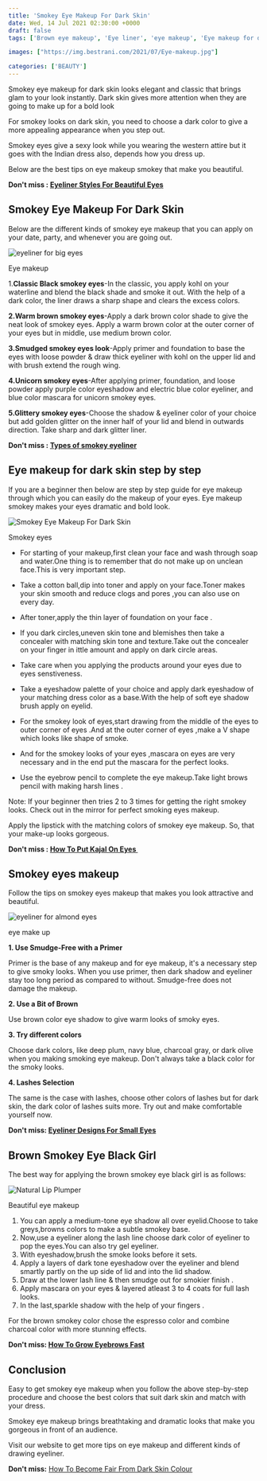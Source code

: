 ```yaml
---
title: 'Smokey Eye Makeup For Dark Skin'
date: Wed, 14 Jul 2021 02:30:00 +0000
draft: false
tags: ['Brown eye makeup', 'Eye liner', 'eye makeup', 'Eye makeup for dark skin', 'eye shadow', 'Smokey eye']

images: ["https://img.bestrani.com/2021/07/Eye-makeup.jpg"]

categories: ['BEAUTY']
---
```


Smokey eye makeup for dark skin looks elegant and classic that brings glam to your look instantly. Dark skin gives more attention when they are going to make up for a bold look

For smokey looks on dark skin, you need to choose a dark color to give a more appealing appearance when you step out.

Smokey eyes give a sexy look while you wearing the western attire but it goes with the Indian dress also, depends how you dress up.

Below are the best tips on eye makeup smokey that make you beautiful.

**Don't miss : [Eyeliner Styles For Beautiful Eyes](https://bestrani.com/eyeliner-styles-for-beautiful-eyes/)**

Smokey Eye Makeup For Dark Skin
-------------------------------

Below are the different kinds of smokey eye makeup that you can apply on your date, party, and whenever you are going out.

![eyeliner for big eyes](https://img.bestrani.com/2021/02/Eyeliner-styles-step-by-step-pics-1024x681.jpg)

Eye makeup

1.**Classic Black smokey eyes**\-In the classic, you apply kohl on your waterline and blend the black shade and smoke it out. With the help of a dark color, the liner draws a sharp shape and clears the excess colors.

**2.Warm brown smokey eyes**\-Apply a dark brown color shade to give the neat look of smokey eyes. Apply a warm brown color at the outer corner of your eyes but in middle, use medium brown color.

**3.Smudged smokey eyes look**\-Apply primer and foundation to base the eyes with loose powder & draw thick eyeliner with kohl on the upper lid and with brush extend the rough wing.

**4.Unicorn smokey eyes**\-After applying primer, foundation, and loose powder apply purple color eyeshadow and electric blue color eyeliner, and blue color mascara for unicorn smokey eyes.

**5.Glittery smokey eyes**\-Choose the shadow & eyeliner color of your choice but add golden glitter on the inner half of your lid and blend in outwards direction. Take sharp and dark glitter liner.

**Don't miss : [Types of smokey eyeliner](https://www.femina.in/beauty/smokey-eyes-makeup-look-149328.html)**

Eye makeup for dark skin step by step
-------------------------------------

If you are a beginner then below are step by step guide for eye makeup through which you can easily do the makeup of your eyes. Eye makeup smokey makes your eyes dramatic and bold look.

![Smokey Eye Makeup For Dark Skin](https://img.bestrani.com/2021/07/eye-make-up.jpg)

Smokey eyes

*   For starting of your makeup,first clean your face and wash through soap and water.One thing is to remember that do not make up on unclean face.This is very important step.

*   Take a cotton ball,dip into toner and apply on your face.Toner makes your skin smooth and reduce clogs and pores ,you can also use on every day.

*   After toner,apply the thin layer of foundation on your face .

*   If you dark circles,uneven skin tone and blemishes then take a concealer with matching skin tone and texture.Take out the concealer on your finger in ittle amount and apply on dark circle areas.

*   Take care when you applying the products around your eyes due to eyes senstiveness.

*   Take a eyeshadow palette of your choice and apply dark eyeshadow of your matching dress color as a base.With the help of soft eye shadow brush apply on eyelid.

*   For the smokey look of eyes,start drawing from the middle of the eyes to outer corner of eyes .And at the outer corner of eyes ,make a V shape which looks like shape of smoke.

*   And for the smokey looks of your eyes ,mascara on eyes are very necessary and in the end put the mascara for the perfect looks.

*   Use the eyebrow pencil to complete the eye makeup.Take light brows pencil with making harsh lines .

Note: If your beginner then tries 2 to 3 times for getting the right smokey looks. Check out in the mirror for perfect smoking eyes makeup.

Apply the lipstick with the matching colors of smokey eye makeup. So, that your make-up looks gorgeous.

**Don't miss : [How To Put Kajal On Eyes ](https://bestrani.com/how-to-put-kajal-on-eyes/)**

Smokey eyes makeup
------------------

Follow the tips on smokey eyes makeup that makes you look attractive and beautiful.

![eyeliner for almond eyes](https://img.bestrani.com/2021/02/Types-of-eyeliner-styles-edited.jpg)

eye make up

**1\. Use Smudge-Free with a Primer**

Primer is the base of any makeup and for eye makeup, it's a necessary step to give smoky looks. When you use primer, then dark shadow and eyeliner stay too long period as compared to without. Smudge-free does not damage the makeup.

**2\. Use a Bit of Brown**

Use brown color eye shadow to give warm looks of smoky eyes.

**3\. Try different colors**

Choose dark colors, like deep plum, navy blue, charcoal gray, or dark olive when you making smoking eye makeup. Don't always take a black color for the smoky looks.

**4\. Lashes Selection**

The same is the case with lashes, choose other colors of lashes but for dark skin, the dark color of lashes suits more. Try out and make comfortable yourself now.

**Don't miss: [Eyeliner Designs For Small Eyes](https://bestrani.com/eyeliner-designs-for-small-eyes/)**

Brown Smokey Eye Black Girl
---------------------------

The best way for applying the brown smokey eye black girl is as follows:

![Natural Lip Plumper](https://img.bestrani.com/2021/01/Woman-lips-1024x797.jpg)

Beautiful eye makeup

1.  You can apply a medium-tone eye shadow all over eyelid.Choose to take greys,browns colors to make a subtle smokey base.
2.  Now,use a eyeliner along the lash line choose dark color of eyeliner to pop the eyes.You can also try gel eyeliner.
3.  With eyeshadow,brush the smoke looks before it sets.
4.  Apply a layers of dark tone eyeshadow over the eyeliner and blend smartly partly on the up side of lid and into the lid shadow.
5.  Draw at the lower lash line & then smudge out for smokier finish .
6.  Apply mascara on your eyes & layered atleast 3 to 4 coats for full lash looks.
7.  In the last,sparkle shadow with the help of your fingers .

For the brown smokey color chose the espresso color and combine charcoal color with more stunning effects.

**Don't miss: [How To Grow Eyebrows Fast](https://bestrani.com/how-to-grow-eyebrows-fast/)**

Conclusion
----------

Easy to get smokey eye makeup when you follow the above step-by-step procedure and choose the best colors that suit dark skin and match with your dress.

Smokey eye makeup brings breathtaking and dramatic looks that make you gorgeous in front of an audience.

Visit our website to get more tips on eye makeup and different kinds of drawing eyeliner.

**Don't miss:** [How To Become Fair From Dark Skin Colour](https://bestrani.com/how-to-become-fair-from-dark-skin-colour/)